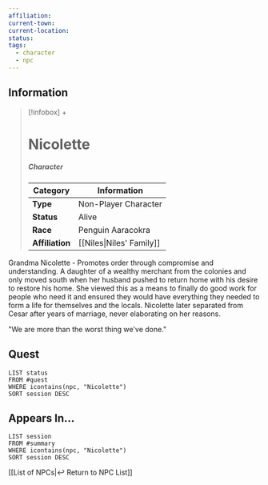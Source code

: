 ```yaml
---
affiliation: 
current-town: 
current-location: 
status: 
tags:
  - character
  - npc
---
```


## Information
> [!infobox] +
> # Nicolette
> ##### Character
> | Category | Information |
> | ---- | ---- |
> | **Type** | Non-Player Character |
> | **Status** | Alive |
> | **Race** | Penguin Aaracokra |
> | **Affiliation** | [[Niles\|Niles' Family]] |

Grandma Nicolette - Promotes order through compromise and understanding. A daughter of a wealthy merchant from the colonies and only moved south when her husband pushed to return home with his desire to restore his home. She viewed this as a means to finally do good work for people who need it and ensured they would have everything they needed to form a life for themselves and the locals. Nicolette later separated from Cesar after years of marriage, never elaborating on her reasons.

"We are more than the worst thing we've done."

## Quest

```dataview
LIST status
FROM #quest 
WHERE icontains(npc, "Nicolette")
SORT session DESC
```

## Appears In...
```dataview
LIST session
FROM #summary
WHERE icontains(npc, "Nicolette")
SORT session DESC
```

[[List of NPCs|↩️ Return to NPC List]]